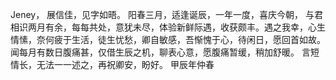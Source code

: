 Jeney，
	展信佳，见字如晤。
	阳春三月，适逢诞辰，一年一度，喜庆今朝，
	与君相识两月有余，每每共处，意犹未尽，体验新鲜际遇，收获颇丰。遇之我幸，心生情愫，奈何疲于生活，徒生忧愁，卿自敏感，吾惭愧于心，待闲日，愿回首如故。
	闻每月有数日腹痛甚，仅借生辰之机，聊表心意，愿腹痛暂缓，稍加舒暖。
	言短情长，无法一一述之，再祝卿安，盼好。
											  甲辰年仲春
